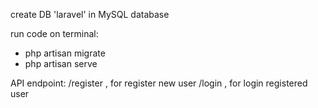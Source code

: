 create DB 'laravel' in MySQL database

run code on terminal:
- php artisan migrate
- php artisan serve

API endpoint:
/register , for register new user
/login , for login registered user